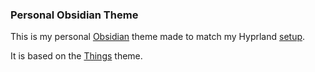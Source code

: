 ### Personal Obsidian Theme
This is my personal [Obsidian](https://obsidian.md) theme made to match my Hyprland [setup](https://github.com/harshkhandeparkar/hyprverse-dotfiles).

It is based on the [Things](https://github.com/colineckert/obsidian-things) theme.
